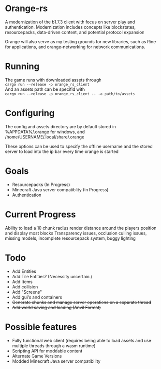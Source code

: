 # Orange-rs

A modernization of the b1.7.3 client with focus on server play and authentication.
Modernization includes concepts like blockstates, resourcepacks, data-driven content, and potential protocol expansion

Orange will also serve as my testing grounds for new libraries, such as Rine for applications, and orange-networking for network communications.

# Running
The game runs with downloaded assets through  
```cargo run --release -p orange_rs_client```  
And an assets path can be specifid with  
```cargo run --release -p orange_rs_client -- -a path/to/assets```  

# Configuring
The config and assets directory are by default stored in %APPDATA%/.orange for windows,
and /home/USERNAME/.local/share/.orange

These options can be used to specify the offline username and the stored server to load into the ip bar every time orange is started

# Goals
* Resourcepacks (In Progress)
* Minecraft Java server compatiblity (In Progress)
* Authentication

# Current Progress
Ability to load a 10 chunk radius render distance around the players position and display most blocks
Transparency issues, occlusion culling issues, missing models, incomplete resourcepack system, buggy lighting

# Todo
* Add Entities
* Add Tile Entities? (Necessity uncertain.)
* Add Items
* Add collision
* Add "Screens"
* Add gui's and containers  
* ~~Generate chunks and manage server operations on a separate thread~~
* ~~Add world saving and loading (Anvil Format)~~

# Possible features
* Fully functional web client (requires being able to load assets and use multiple threads through a wasm runtime)
* Scripting API for moddable content
* Alternate Game Versions
* Modded Minecraft Java server compatibility
